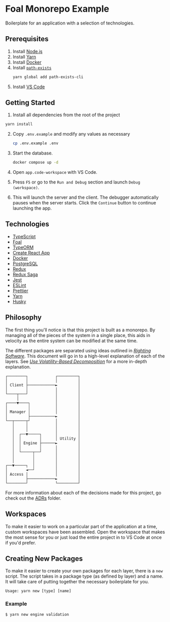 # Foal Monorepo Example

Boilerplate for an application with a selection of technologies.

## Prerequisites

1. Install [Node.js](https://nodejs.org/)
2. Install [Yarn](https://yarnpkg.com/)
3. Install [Docker](https://www.docker.com/)
4. Install [`path-exists`](https://www.npmjs.com/package/path-exists-cli)
    ```sh
    yarn global add path-exists-cli
    ```
5. Install [VS Code](https://code.visualstudio.com/)

## Getting Started

1. Install all dependencies from the root of the project

```sh
yarn install
```

2. Copy `.env.example` and modify any values as necessary
   ```sh
   cp .env.example .env
   ```

3. Start the database.
   ```sh
   docker compose up -d
   ```
4. Open `app.code-workspace` with VS Code.
5. Press `F5` or go to the `Run and Debug` section and launch `Debug (workspace)`.
6. This will launch the server and the client. The debugger automatically pauses when the server starts. Click the `Continue` button to continue launching the app.

## Technologies

- [TypeScript](https://www.typescriptlang.org/)
- [Foal](https://foalts.org/)
- [TypeORM](https://typeorm.io/)
- [Create React App](https://create-react-app.dev/)
- [Docker](https://www.docker.com/)
- [PostgreSQL](https://www.postgresql.org/)
- [Redux](https://redux.js.org/)
- [Redux Saga](https://redux-saga.js.org/)
- [Jest](https://jestjs.io/)
- [ESLint](https://eslint.org/)
- [Prettier](https://prettier.io/)
- [Yarn](https://yarnpkg.com/)
- [Husky](https://typicode.github.io/husky/)

## Philosophy

The first thing you'll notice is that this project is built as a monorepo. By managing all of the pieces of the system in a single place, this aids in velocity as the entire system can be modified at the same time. 

The different packages are separated using ideas outlined in [_Righting Software_](https://rightingsoftware.org/). This document will go in to a high-level explanation of each of the layers. See [_Use Volatility-Based Decomposition_](./.adrs/00005-use-volatility-based-decomposition.md) for a more in-depth explanation.

```
┌────────┐            ┌─────────┐
│        │            │         │
│ Client ├────────────►         │
│        │            │         │
└────┬───┘            │         │
     │                │         │
┌────▼────┐           │         │
│         │           │         │
│ Manager │           │         │
│         ├───────────►         │
└──┬─────┬┘           │         │
   │     │            │         │
   │     │            │         │
   │  ┌──▼─────┐      │         │
   │  │        │      │ Utility │
   │  │ Engine ├──────►         │
   │  │        │      │         │
   │  └─────┬──┘      │         │
   │        │         │         │
   │        │         │         │
┌──▼─────┐  │         │         │
│        ◄──┘         │         │
│ Access │            │         │
│        ├────────────►         │
└────────┘            └─────────┘
```

For more information about each of the decisions made for this project, go check out the [ADRs](./.adrs) folder.

## Workspaces

To make it easier to work on a particular part of the application at a time, custom workspaces have been assembled. Open the workspace that makes the most sense for you or just load the entire project in to VS Code at once if you'd prefer.

## Creating New Packages

To make it easier to create your own packages for each layer, there is a `new` script. The script takes in a package type (as defined by layer) and a name. It will take care of putting together the necessary boilerplate for you.

```
Usage: yarn new [type] [name]
```

### Example

```sh
$ yarn new engine validation
```

